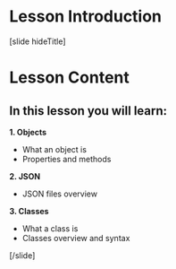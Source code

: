# Lesson Introduction
[slide hideTitle]

# Lesson Content


## In this lesson you will learn:

**1. Objects**
- What an object is
- Properties and methods

**2. JSON**
- JSON files overview

**3. Classes**
- What a class is
- Classes overview and syntax

[/slide]